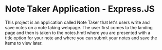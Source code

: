 # Note Taker Application - Express.JS

This project is an application called Note Taker that let's users write and save notes on a note taking webpage. The user first comes to the landing page and then is taken to the notes.hmtl where you are presented with a title option for your note and where you can submit your notes and save the items to view later. 